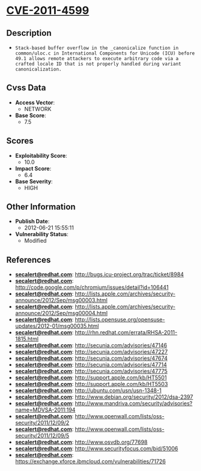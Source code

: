 
# [CVE-2011-4599](https://cve.mitre.org/cgi-bin/cvename.cgi?name=CVE-2011-4599)

## Description

- `Stack-based buffer overflow in the _canonicalize function in common/uloc.c in International Components for Unicode (ICU) before 49.1 allows remote attackers to execute arbitrary code via a crafted locale ID that is not properly handled during variant canonicalization.`

## Cvss Data

- **Access Vector**:
  - NETWORK
- **Base Score**:
  - 7.5

## Scores

- **Exploitability Score**:
  - 10.0
- **Impact Score**:
  - 6.4
- **Base Severity**:
  - HIGH

## Other Information

- **Publish Date**:
  - 2012-06-21 15:55:11
- **Vulnerability Status**:
  - Modified

## References

- **secalert@redhat.com**: http://bugs.icu-project.org/trac/ticket/8984
- **secalert@redhat.com**: http://code.google.com/p/chromium/issues/detail?id=106441
- **secalert@redhat.com**: http://lists.apple.com/archives/security-announce/2012/Sep/msg00003.html
- **secalert@redhat.com**: http://lists.apple.com/archives/security-announce/2012/Sep/msg00004.html
- **secalert@redhat.com**: http://lists.opensuse.org/opensuse-updates/2012-01/msg00035.html
- **secalert@redhat.com**: http://rhn.redhat.com/errata/RHSA-2011-1815.html
- **secalert@redhat.com**: http://secunia.com/advisories/47146
- **secalert@redhat.com**: http://secunia.com/advisories/47227
- **secalert@redhat.com**: http://secunia.com/advisories/47674
- **secalert@redhat.com**: http://secunia.com/advisories/47714
- **secalert@redhat.com**: http://secunia.com/advisories/47775
- **secalert@redhat.com**: http://support.apple.com/kb/HT5501
- **secalert@redhat.com**: http://support.apple.com/kb/HT5503
- **secalert@redhat.com**: http://ubuntu.com/usn/usn-1348-1
- **secalert@redhat.com**: http://www.debian.org/security/2012/dsa-2397
- **secalert@redhat.com**: http://www.mandriva.com/security/advisories?name=MDVSA-2011:194
- **secalert@redhat.com**: http://www.openwall.com/lists/oss-security/2011/12/09/2
- **secalert@redhat.com**: http://www.openwall.com/lists/oss-security/2011/12/09/5
- **secalert@redhat.com**: http://www.osvdb.org/77698
- **secalert@redhat.com**: http://www.securityfocus.com/bid/51006
- **secalert@redhat.com**: https://exchange.xforce.ibmcloud.com/vulnerabilities/71726
